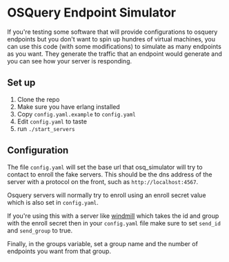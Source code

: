 # OSQuery Endpoint Simulator

If you're testing some software that will provide configurations to osquery
endpoints but you don't want to spin up hundres of virtual machines, you can
use this code (with some modifications) to simulate as many endpoints as you
want. They generate the traffic that an endpoint would generate and you can
see how your server is responding.

## Set up

1. Clone the repo
2. Make sure you have erlang installed
3. Copy `config.yaml.example` to `config.yaml`
4. Edit `config.yaml` to taste
5. run `./start_servers`

## Configuration

The file `config.yaml` will set the base url that osq_simulator will try to
contact to enroll the fake servers. This should be the dns address of the server
with a protocol on the front, such as `http://localhost:4567`.

Osquery servers will normally try to enroll using an enroll secret value which
is also set in `config.yaml`.

If you're using this with a server like [windmill](https://github.com/heroku/windmill)
which takes the id and group with the enroll secret then in your `config.yaml` file
make sure to set `send_id` and `send_group` to true.

Finally, in the groups variable, set a group name and the number of endpoints
you want from that group.
